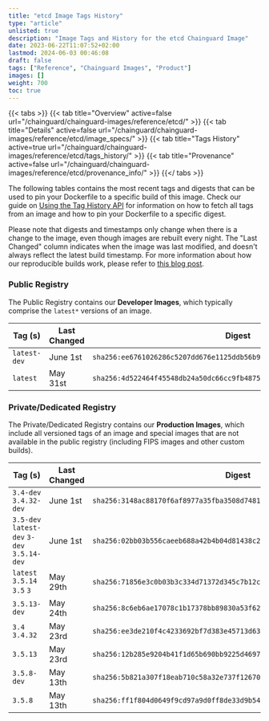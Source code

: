 ```yaml
---
title: "etcd Image Tags History"
type: "article"
unlisted: true
description: "Image Tags and History for the etcd Chainguard Image"
date: 2023-06-22T11:07:52+02:00
lastmod: 2024-06-03 00:46:08
draft: false
tags: ["Reference", "Chainguard Images", "Product"]
images: []
weight: 700
toc: true
---
```


{{< tabs >}}
{{< tab title="Overview" active=false url="/chainguard/chainguard-images/reference/etcd/" >}}
{{< tab title="Details" active=false url="/chainguard/chainguard-images/reference/etcd/image_specs/" >}}
{{< tab title="Tags History" active=true url="/chainguard/chainguard-images/reference/etcd/tags_history/" >}}
{{< tab title="Provenance" active=false url="/chainguard/chainguard-images/reference/etcd/provenance_info/" >}}
{{</ tabs >}}

The following tables contains the most recent tags and digests that can be used to pin your Dockerfile to a specific build of this image. Check our guide on [Using the Tag History API](/chainguard/chainguard-images/using-the-tag-history-api/) for information on how to fetch all tags from an image and how to pin your Dockerfile to a specific digest.

Please note that digests and timestamps only change when there is a change to the image, even though images are rebuilt every night. The "Last Changed" column indicates when the image was last modified, and doesn't always reflect the latest build timestamp. For more information about how our reproducible builds work, please refer to [this blog post](https://www.chainguard.dev/unchained/reproducing-chainguards-reproducible-image-builds).

### Public Registry
The Public Registry contains our **Developer Images**, which typically comprise the `latest*` versions of an image.

| Tag (s)       | Last Changed | Digest                                                                    |
|---------------|--------------|---------------------------------------------------------------------------|
|  `latest-dev` | June 1st     | `sha256:ee6761026286c5207dd676e1125ddb56b9841da14eb6cec475b698fcb95122e1` |
|  `latest`     | May 31st     | `sha256:4d522464f45548db24a50dc66cc9fb4875d217593858c47698d76ea046a11ac7` |


### Private/Dedicated Registry
The Private/Dedicated Registry contains our **Production Images**, which include all versioned tags of an image and special images that are not available in the public registry (including FIPS images and other custom builds).

| Tag (s)                                      | Last Changed | Digest                                                                    |
|----------------------------------------------|--------------|---------------------------------------------------------------------------|
|  `3.4-dev` `3.4.32-dev`                      | June 1st     | `sha256:3148ac88170f6af8977a35fba3508d7481923d3ad743b269e354d2971f5e639c` |
|  `3.5-dev` `latest-dev` `3-dev` `3.5.14-dev` | June 1st     | `sha256:02bb03b556caeeb688a42b4b04d81438c28a108d13cf1c7c7ae7d1de48c99b15` |
|  `latest` `3.5.14` `3.5` `3`                 | May 29th     | `sha256:71856e3c0b03b3c334d71372d345c7b12cefb5df0c3159c0fd9098efe6674c72` |
|  `3.5.13-dev`                                | May 24th     | `sha256:8c6eb6ae17078c1b17378bb89830a53f6266d8077bf9ebca8fb21ed194981d9b` |
|  `3.4` `3.4.32`                              | May 23rd     | `sha256:ee3de210f4c4233692bf7d383e45713d63c5b06c57fe78b2ece91f51b683c440` |
|  `3.5.13`                                    | May 23rd     | `sha256:12b285e9204b41f1d65b690bb9225d469784a57f893d166b7aeb4dd53016a4f0` |
|  `3.5.8-dev`                                 | May 13th     | `sha256:5b821a307f18eab710c58a32e737f12670e35f9d433ca462be16b51aebab9eb9` |
|  `3.5.8`                                     | May 13th     | `sha256:ff1f804d0649f9cd97a9d0ff8de33d9b543a41bb4500c2af110e6c979d71c181` |

